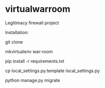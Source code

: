 virtualwarroom
==============

Legitimacy firewall project

Installation:

git clone

mkvirtualenv war-room

pip install -r requirements.txt

cp local_settings.py.template local_settings.py

python manage.py migrate
